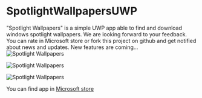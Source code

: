 # SpotlightWallpapersUWP
"Spotlight Wallpapers" is a simple UWP app able to find and download windows spotlight wallpapers.
We are looking forward to your feedback. You can rate in Microsoft store or fork this project on github and get notified about news and updates.
New features are coming...
![Spotlight Wallpapers](https://store-images.s-microsoft.com/image/apps.12708.14050918156060590.3e2a8a73-0a36-4919-bdd8-a53602969757.674288c6-6905-4fa3-bf6d-249dbb0a3d1e?w=1399&h=1056&q=90&format=jpg)

![Spotlight Wallpapers](https://store-images.s-microsoft.com/image/apps.62243.14050918156060590.3e2a8a73-0a36-4919-bdd8-a53602969757.1f789f24-5488-4b7b-b99e-63591bfff910?w=1399&h=1064&q=90&format=jpg)

![Spotlight Wallpapers](https://store-images.s-microsoft.com/image/apps.13071.14050918156060590.1f02b4ac-a77d-420f-81b9-144e6faf3974.cdf0631c-9cf0-468c-ada0-8c6fd7d523b3?w=1399&h=1086&q=90&format=jpg)

You can find app in  [Microsoft store](https://www.microsoft.com/en-us/p/spotlight-wallpapers/9n8f961bk1hc)
